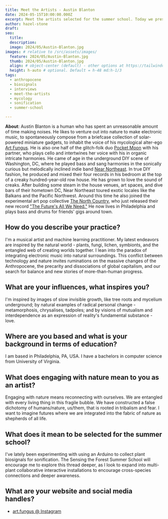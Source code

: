```yaml
---
title: Meet the Artists - Austin Blanton
date: 2024-05-15T10:00:00.000Z
excerpt: Meet the artists selected for the summer school. Today we present the work of Austin Blanton.
author: hazel-stone
draft: 
seo:
  title:
  description:
  image: 2024/05/Austin-Blanton.jpg
images: # relative to /src/assets/images/
  feature: 2024/05/Austin-Blanton.jpg
  thumb: 2024/05/Austin-Blanton.jpg
  align: # object-center (default) - other options at https://tailwindcss.com/docs/object-position
  height: h-auto # optional. Default = h-48 md:h-1/3
tags:
  - anthropocene
  - biosignals
  - interviews
  - meet-the-artists
  - mycology
  - sonification
  - summer-school

---
```


**About**: Austin Blanton is a human who has spent an unreasonable amount of time making noises. He likes to venture out into nature to make electronic music, to spontaneously compose from a briefcase collection of solar-powered miniature gadgets, to inhabit the voice of his mycological alter-ego [Art Fungus](https://www.instagram.com/p/CrWHOKGs1NP/). He is also one half of the glitch-folk duo [Pocket Moon](https://www.instagram.com/pocketmoonmusic/) with his partner, who plays cello and intertwines her voice with his in organic intricate harmonies. He came of age in the underground DIY scene of Washington, DC, where he played bass and sang harmonies in the sonically curious but melodically inclined indie band [Near Northeast](https://www.instagram.com/nearnortheast/). In true DIY fashion, he produced and mixed their four records in his bedroom at the top of a creaky hundred-year-old row house. He has grown to love the sound of creaks. After building some steam in the house venues, art spaces, and dive bars of their hometown DC, Near Northeast toured exotic locales like the Balkans and the Pacific Northwest. Around this time he also joined the experimental art pop collective [The North Country](https://www.instagram.com/thenorthcountry/), who just released their new record ["The Future's All We Need."](https://linktr.ee/thenorthcountry?lt_utm_source=lt_share_link#381788402) He now lives in Philadelphia and plays bass and drums for friends' gigs around town.


## How do you describe your practice?

I'm a musical artist and machine learning practitioner. My latest endeavors are inspired by the natural world - plants, fungi, lichen, symbionts, and the entangled web of creating worlds together. I lean into the paradox of integrating electronic music into natural surroundings. This conflict between technology and nature invites ruminations on the massive changes of the Anthropocene, the precarity and dissociations of global capitalism, and our search for balance and new stories of more-than-human progress.

## What are your influences, what inspires you?

I'm inspired by images of slow invisible growth, like tree roots and mycelium underground; by natural examples of radical personal change - metamorphosis, chrysalises, tadpoles; and by visions of mutualism and interdependence as an expression of reality's fundamental substance - love.

## Where are you based and what is your background in terms of education?

I am based in Philadelphia, PA, USA. I have a bachelors in computer science from University of Virginia.

## What does engaging with nature mean to you as an artist?

Engaging with nature means reconnecting with ourselves. We are entangled with every living thing in this fragile bubble. We have constructed a false dichotomy of humans/nature, us/them, that is rooted in tribalism and fear. I want to imagine futures where we are integrated into the fabric of nature as shepherds of all life.


## What does it mean to be selected for the summer school?

I've lately been experimenting with using an Arduino to collect plant biosignals for sonification. The Sensing the Forest Summer School will encourage me to explore this thread deeper, as I look to expand into multi-plant collaborative interactive installations to encourage cross-species connections and deeper awareness.

## What are your website and social media handles?

* [art.fungus @ Instagram](https://www.instagram.com/art.fungus/)
